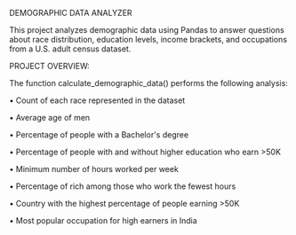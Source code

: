DEMOGRAPHIC DATA ANALYZER

This project analyzes demographic data using Pandas to answer questions about race 
distribution, education levels, income brackets, and occupations from a U.S. adult census dataset.

PROJECT OVERVIEW:

The function calculate_demographic_data() performs the following analysis:

•   Count of each race represented in the dataset

•   Average age of men

•   Percentage of people with a Bachelor's degree

•   Percentage of people with and without higher education who earn >50K

•   Minimum number of hours worked per week

•   Percentage of rich among those who work the fewest hours

•   Country with the highest percentage of people earning >50K

•   Most popular occupation for high earners in India

